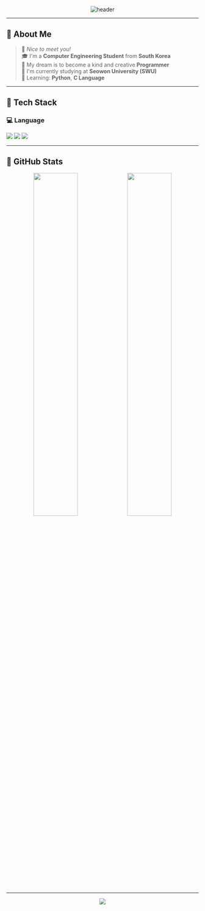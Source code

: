<!-- 🌈 Header -->
<p align="center">
  <img src="https://capsule-render.vercel.app/api?type=waving&color=FFB6C1,ADD8E6,E6E6FA&height=280&section=header&text=Hello%20%F0%9F%8C%B8%20I'm%20Seungri!&fontSize=40&fontColor=ffffff" alt="header" />
</p>

---

## 👀 About Me

> 🧸 *Nice to meet you!*  
> 🎓 I'm a **Computer Engineering Student** from **South Korea**  
> 💖 My dream is to become a kind and creative **Programmer**  
> 🏫 I'm currently studying at **Seowon University (SWU)**  
> 🌱 Learning: **Python**, **C Language**

---

## 🧁 Tech Stack

### 💻 Language
<p>
  <img src="https://img.shields.io/badge/Python-FEE500?style=flat-square&logo=python&logoColor=white"/>
  <img src="https://img.shields.io/badge/C-87CEFA?style=flat-square&logo=c&logoColor=white"/>
  <img src="https://img.shields.io/badge/JavaScript-FFD700?style=flat-square&logo=javascript&logoColor=black"/>
</p>

---

## 🎀 GitHub Stats

<p align="center">
  <img src="https://github-readme-stats.vercel.app/api?username=victory-swu&show_icons=true&theme=rose_pine&title_color=ffb6c1&icon_color=ffb6c1" width="48%"/>
  <img src="https://github-readme-stats.vercel.app/api/top-langs/?username=victory-swu&layout=compact&theme=rose_pine&title_color=ffb6c1" width="48%"/>
</p>

---

<p align="center">
  <img src="https://capsule-render.vercel.app/api?type=waving&color=FFB6C1,ADD8E6,E6E6FA&height=120&section=footer"/>
</p>



<!--
**victory-swu/victory-swu** is a ✨ _special_ ✨ repository because its `README.md` (this file) appears on your GitHub profile.

Here are some ideas to get you started:
- Hi there 👋
- 🔭 I’m currently working on ...
- 🌱 I’m currently learning ...
- 👯 I’m looking to collaborate on ...
- 🤔 I’m looking for help with ...
- 💬 Ask me about ...
- 📫 How to reach me: ...
- 😄 Pronouns: ...
- ⚡ Fun fact: ...
-->
